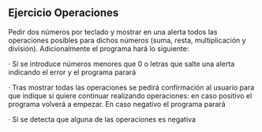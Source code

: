 ## Ejercicio Operaciones

Pedir dos números por teclado y mostrar en una alerta todos las operaciones posibles para dichos números (suma, resta, multiplicación y división). Adicionalmente el programa hará lo siguiente:

· Si se introduce números menores que 0 o letras que salte una alerta indicando el error y el programa parará

· Tras mostrar todas las operaciones se pedirá confirmación al usuario para que indique si quiere continuar realizando operaciones: en caso positivo el programa volverá a empezar. En caso negativo el programa parará

· Si se detecta que alguna de las operaciones es negativa
